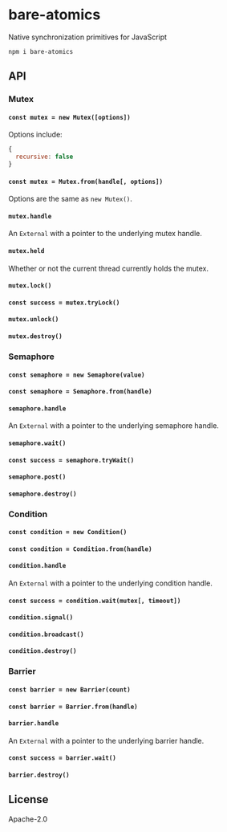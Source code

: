 # bare-atomics

Native synchronization primitives for JavaScript

```
npm i bare-atomics
```

## API

### Mutex

#### `const mutex = new Mutex([options])`

Options include:

```js
{
  recursive: false
}
```

#### `const mutex = Mutex.from(handle[, options])`

Options are the same as `new Mutex()`.

#### `mutex.handle`

An `External` with a pointer to the underlying mutex handle.

#### `mutex.held`

Whether or not the current thread currently holds the mutex.

#### `mutex.lock()`

#### `const success = mutex.tryLock()`

#### `mutex.unlock()`

#### `mutex.destroy()`

### Semaphore

#### `const semaphore = new Semaphore(value)`

#### `const semaphore = Semaphore.from(handle)`

#### `semaphore.handle`

An `External` with a pointer to the underlying semaphore handle.

#### `semaphore.wait()`

#### `const success = semaphore.tryWait()`

#### `semaphore.post()`

#### `semaphore.destroy()`

### Condition

#### `const condition = new Condition()`

#### `const condition = Condition.from(handle)`

#### `condition.handle`

An `External` with a pointer to the underlying condition handle.

#### `const success = condition.wait(mutex[, timeout])`

#### `condition.signal()`

#### `condition.broadcast()`

#### `condition.destroy()`

### Barrier

#### `const barrier = new Barrier(count)`

#### `const barrier = Barrier.from(handle)`

#### `barrier.handle`

An `External` with a pointer to the underlying barrier handle.

#### `const success = barrier.wait()`

#### `barrier.destroy()`

## License

Apache-2.0
